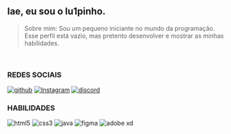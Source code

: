 
## Iae, eu sou o lu1pinho. 
>Sobre mim: Sou um pequeno iniciante no mundo da programação. Esse perfil está vazio, mas pretento desenvolver e mostrar as minhas habilidades. 
<br>


### REDES SOCIAIS
[![github](https://img.shields.io/badge/GitHub-000011?style=for-the-badge&logo=github&logoColor=white)](https://https://github.com/lu1pinho)
[![Instagram](https://img.shields.io/badge/Instagram-000011?style=for-the-badge&logo=instagram&logoColor=white)](https://instagram.com/luiscripts)
[![discord](https://img.shields.io/badge/Discord-000011?style=for-the-badge&logo=discord&logoColor=white)](https://https://github.com/lu1pinho)

### HABILIDADES
![html5](https://img.shields.io/badge/HTML5-002?style=for-the-badge&logo=html5&logoColor=white)
![css3](https://img.shields.io/badge/CSS3-002?style=for-the-badge&logo=css3&logoColor=white)
![java](https://img.shields.io/badge/Java-002?style=for-the-badge&logo=openjdk&logoColor=white)
![figma](https://img.shields.io/badge/Figma-002?style=for-the-badge&logo=figma&logoColor=white)
![adobe xd](https://img.shields.io/badge/Adobe%20XD-002?style=for-the-badge&logo=Adobe%20XD&logoColor=white)




